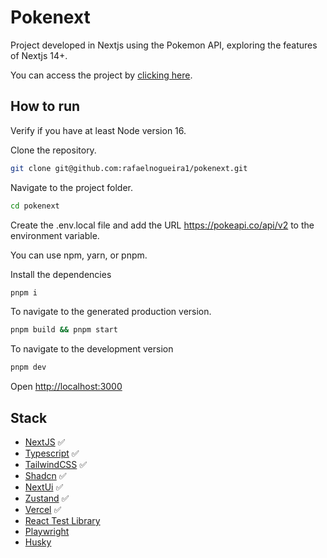 # Pokenext

Project developed in Nextjs using the Pokemon API, exploring the features of Nextjs 14+.

You can access the project by [clicking here](link).

## How to run

Verify if you have at least Node version 16.

Clone the repository.

```bash
git clone git@github.com:rafaelnogueira1/pokenext.git
```

Navigate to the project folder.

```bash
cd pokenext
```

Create the .env.local file and add the URL https://pokeapi.co/api/v2 to the environment variable.

You can use npm, yarn, or pnpm.

Install the dependencies

```bash
pnpm i
```

To navigate to the generated production version.

```bash
pnpm build && pnpm start
```

To navigate to the development version

```bash
pnpm dev
```

Open [http://localhost:3000](http://localhost:3000)

## Stack

- [NextJS](https://nextjs.org) ✅
- [Typescript](https://www.typescriptlang.org/) ✅
- [TailwindCSS](https://tailwindcss.com/) ✅
- [Shadcn](https://shadcn/ui) ✅
- [NextUi](https://nextui.org/) ✅
- [Zustand](https://github.com/pmndrs/zustand) ✅
- [Vercel](https://vercel.com/) ✅
- [React Test Library](https://testing-library.com/)
- [Playwright](https://playwright.dev/)
- [Husky](https://typicode.github.io/husky/)
